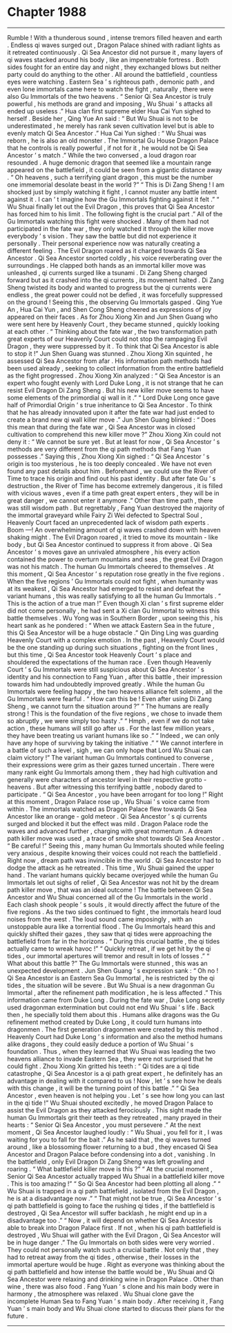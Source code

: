
# Chapter 1988


---

Rumble !
With a thunderous sound , intense tremors filled heaven and earth . Endless qi waves surged out , Dragon Palace shined with radiant lights as it retreated continuously .
Qi Sea Ancestor did not pursue it , many layers of qi waves stacked around his body , like an impenetrable fortress .
Both sides fought for an entire day and night , they exchanged blows but neither party could do anything to the other .
All around the battlefield , countless eyes were watching . Eastern Sea ’ s righteous path , demonic path , and even lone immortals came here to watch the fight , naturally , there were also Gu Immortals of the two heavens .
“ Senior Qi Sea Ancestor is truly powerful , his methods are grand and imposing , Wu Shuai ’ s attacks all ended up useless .” Hua clan first supreme elder Hua Cai Yun sighed to herself .
Beside her , Qing Yue An said : “ But Wu Shuai is not to be underestimated , he merely has rank seven cultivation level but is able to evenly match Qi Sea Ancestor .”
Hua Cai Yun sighed : “ Wu Shuai was reborn , he is also an old monster . The Immortal Gu House Dragon Palace that he controls is really powerful , if not for it , he would not be Qi Sea Ancestor ’ s match .”
While the two conversed , a loud dragon roar resounded .
A huge demonic dragon that seemed like a mountain range appeared on the battlefield , it could be seen from a gigantic distance away .
“ Oh heavens , such a terrifying giant dragon , this must be the number one immemorial desolate beast in the world ?”
“ This is Di Zang Sheng ! I am shocked just by simply watching it fight , I cannot muster any battle intent against it . I can ’ t imagine how the Gu Immortals fighting against it felt .”
“ Wu Shuai finally let out the Evil Dragon , this proves that Qi Sea Ancestor has forced him to his limit . The following fight is the crucial part .”
All of the Gu Immortals watching this fight were shocked . Many of them had not participated in the fate war , they only watched it through the killer move everybody ’ s vision . They saw the battle but did not experience it personally .
Their personal experience now was naturally creating a different feeling .
The Evil Dragon roared as it charged towards Qi Sea Ancestor .
Qi Sea Ancestor snorted coldly , his voice reverberating over the surroundings . He clapped both hands as an immortal killer move was unleashed , qi currents surged like a tsunami .
Di Zang Sheng charged forward but as it crashed into the qi currents , its movement halted .
Di Zang Sheng twisted its body and wanted to progress but the qi currents were endless , the great power could not be defied , it was forcefully suppressed on the ground !
Seeing this , the observing Gu Immortals gasped .
Qing Yue An , Hua Cai Yun , and Shen Cong Sheng cheered as expressions of joy appeared on their faces .
As for Zhou Xiong Xin and Jun Shen Guang who were sent here by Heavenly Court , they became stunned , quickly looking at each other .
“ Thinking about the fate war , the two transformation path great experts of our Heavenly Court could not stop the rampaging Evil Dragon , they were suppressed by it . To think that Qi Sea Ancestor is able to stop it !” Jun Shen Guang was stunned .
Zhou Xiong Xin squinted , he assessed Qi Sea Ancestor from afar . His information path methods had been used already , seeking to collect information from the entire battlefield as the fight progressed .
Zhou Xiong Xin analyzed : “ Qi Sea Ancestor is an expert who fought evenly with Lord Duke Long , it is not strange that he can resist Evil Dragon Di Zang Sheng . But his new killer move seems to have some elements of the primordial qi wall in it .”
“ Lord Duke Long once gave half of Primordial Origin ’ s true inheritance to Qi Sea Ancestor . To think that he has already innovated upon it after the fate war had just ended to create a brand new qi wall killer move .”
Jun Shen Guang blinked : “ Does this mean that during the fate war , Qi Sea Ancestor was in closed cultivation to comprehend this new killer move ?”
Zhou Xiong Xin could not deny it : “ We cannot be sure yet . But at least for now , Qi Sea Ancestor ’ s methods are very different from the qi path methods that Fang Yuan possesses .”
Saying this , Zhou Xiong Xin sighed : “ Qi Sea Ancestor ’ s origin is too mysterious , he is too deeply concealed . We have not even found any past details about him . Beforehand , we could use the River of Time to trace his origin and find out his past identity . But after fate Gu ’ s destruction , the River of Time has become extremely dangerous , it is filled with vicious waves , even if a time path great expert enters , they will be in great danger , we cannot enter it anymore .”
Other than time path , there was still wisdom path .
But regrettably , Fang Yuan destroyed the majority of the immortal graveyard while Fairy Zi Wei defected to Spectral Soul , Heavenly Court faced an unprecedented lack of wisdom path experts .
Boom —!
An overwhelming amount of qi waves crashed down with heaven shaking might .
The Evil Dragon roared , it tried to move its mountain - like body , but Qi Sea Ancestor continued to suppress it from above .
Qi Sea Ancestor ’ s moves gave an unrivaled atmosphere , his every action contained the power to overturn mountains and seas , the great Evil Dragon was not his match .
The human Gu Immortals cheered to themselves .
At this moment , Qi Sea Ancestor ’ s reputation rose greatly in the five regions .
When the five regions ’ Gu Immortals could not fight , when humanity was at its weakest , Qi Sea Ancestor had emerged to resist and defeat the variant humans , this was really satisfying to all the human Gu Immortals .
“ This is the action of a true man !” Even though Xi clan ’ s first supreme elder did not come personally , he had sent a Xi clan Gu Immortal to witness this battle themselves .
Wu Yong was in Southern Border , upon seeing this , his heart sank as he pondered : “ When we attack Eastern Sea in the future , this Qi Sea Ancestor will be a huge obstacle .”
Qin Ding Ling was guarding Heavenly Court with a complex emotion . In the past , Heavenly Court would be the one standing up during such situations , fighting on the front lines , but this time , Qi Sea Ancestor took Heavenly Court ’ s place and shouldered the expectations of the human race .
Even though Heavenly Court ’ s Gu Immortals were still suspicious about Qi Sea Ancestor ’ s identity and his connection to Fang Yuan , after this battle , their impression towards him had undoubtedly improved greatly .
While the human Gu Immortals were feeling happy , the two heavens alliance felt solemn , all the Gu Immortals were fearful .
“ How can this be ! Even after using Di Zang Sheng , we cannot turn the situation around ?”
“ The humans are really strong ! This is the foundation of the five regions , we chose to invade them so abruptly , we were simply too hasty .”
“ Hmph , even if we do not take action , these humans will still go after us . For the last few million years , they have been treating us variant humans like so .”
“ Indeed , we can only have any hope of surviving by taking the initiative .”
“ We cannot interfere in a battle of such a level , sigh , we can only hope that Lord Wu Shuai can claim victory !”
The variant human Gu Immortals continued to converse , their expressions were grim as their gazes turned uncertain .
There were many rank eight Gu Immortals among them , they had high cultivation and generally were characters of ancestor level in their respective grotto - heavens . But after witnessing this terrifying battle , nobody dared to participate .
“ Qi Sea Ancestor , you have been arrogant for too long !” Right at this moment , Dragon Palace rose up , Wu Shuai ’ s voice came from within .
The immortals watched as Dragon Palace flew towards Qi Sea Ancestor like an orange - gold meteor .
Qi Sea Ancestor ’ s qi currents surged and blocked it but the effect was mild .
Dragon Palace rode the waves and advanced further , charging with great momentum . A dream path killer move was used , a trace of smoke shot towards Qi Sea Ancestor .
“ Be careful !” Seeing this , many human Gu Immortals shouted while feeling very anxious , despite knowing their voices could not reach the battlefield .
Right now , dream path was invincible in the world . Qi Sea Ancestor had to dodge the attack as he retreated .
This time , Wu Shuai gained the upper hand .
The variant humans quickly became overjoyed while the human Gu Immortals let out sighs of relief , Qi Sea Ancestor was not hit by the dream path killer move , that was an ideal outcome !
The battle between Qi Sea Ancestor and Wu Shuai concerned all of the Gu Immortals in the world . Each clash shook people ’ s souls , it would directly affect the future of the five regions .
As the two sides continued to fight , the immortals heard loud noises from the west .
The loud sound came imposingly , with an unstoppable aura like a torrential flood .
The Gu Immortals heard this and quickly shifted their gazes , they saw that qi tides were approaching the battlefield from far in the horizons .
“ During this crucial battle , the qi tides actually came to wreak havoc !”
“ Quickly retreat , if we get hit by the qi tides , our immortal apertures will tremor and result in lots of losses .”
“ What about this battle ?”
The Gu Immortals were stunned , this was an unexpected development .
Jun Shen Guang ’ s expression sank : “ Oh no ! Qi Sea Ancestor is an Eastern Sea Gu Immortal , he is restricted by the qi tides , the situation will be severe . But Wu Shuai is a new dragonman Gu Immortal , after the refinement path modification , he is less affected .”
This information came from Duke Long .
During the fate war , Duke Long secretly used dragonman extermination but could not end Wu Shuai ’ s life . Back then , he specially told them about this .
Humans alike dragons was the Gu refinement method created by Duke Long , it could turn humans into dragonmen . The first generation dragonmen were created by this method .
Heavenly Court had Duke Long ’ s information and also the method humans alike dragons , they could easily deduce a portion of Wu Shuai ’ s foundation . Thus , when they learned that Wu Shuai was leading the two heavens alliance to invade Eastern Sea , they were not surprised that he could fight .
Zhou Xiong Xin gritted his teeth : “ Qi tides are a qi tide catastrophe , Qi Sea Ancestor is a qi path great expert , he definitely has an advantage in dealing with it compared to us ! Now , let ’ s see how he deals with this change , it will be the turning point of this battle .”
“ Qi Sea Ancestor , even heaven is not helping you . Let ’ s see how long you can last in the qi tide !” Wu Shuai shouted excitedly , he moved Dragon Palace to assist the Evil Dragon as they attacked ferociously .
This sight made the human Gu Immortals grit their teeth as they retreated , many prayed in their hearts : “ Senior Qi Sea Ancestor , you must persevere .”
At the next moment , Qi Sea Ancestor laughed loudly : “ Wu Shuai , you fell for it , I was waiting for you to fall for the bait .”
As he said that , the qi waves turned around , like a blossoming flower returning to a bud , they encased Qi Sea Ancestor and Dragon Palace before condensing into a dot , vanishing .
In the battlefield , only Evil Dragon Di Zang Sheng was left growling and roaring .
“ What battlefield killer move is this ?”
“ At the crucial moment , Senior Qi Sea Ancestor actually trapped Wu Shuai in a battlefield killer move . This is too amazing !”
“ So Qi Sea Ancestor had been plotting all along .”
“ Wu Shuai is trapped in a qi path battlefield , isolated from the Evil Dragon , he is at a disadvantage now .”
“ That might not be true , Qi Sea Ancestor ’ s qi path battlefield is going to face the rushing qi tides , if the battlefield is destroyed , Qi Sea Ancestor will suffer backlash , he might end up in a disadvantage too .”
“ Now , it will depend on whether Qi Sea Ancestor is able to break into Dragon Palace first . If not , when his qi path battlefield is destroyed , Wu Shuai will gather with the Evil Dragon , Qi Sea Ancestor will be in huge danger .”
The Gu Immortals on both sides were very worried .
They could not personally watch such a crucial battle . Not only that , they had to retreat away from the qi tides , otherwise , their losses in the immortal aperture would be huge .
Right as everyone was thinking about the qi path battlefield and how intense the battle would be , Wu Shuai and Qi Sea Ancestor were relaxing and drinking wine in Dragon Palace .
Other than wine , there was also food .
Fang Yuan ’ s clone and his main body were in harmony , the atmosphere was relaxed .
Wu Shuai clone gave the incomplete Human Sea to Fang Yuan ’ s main body .
After receiving it , Fang Yuan ’ s main body and Wu Shuai clone started to discuss their plans for the future .

---

